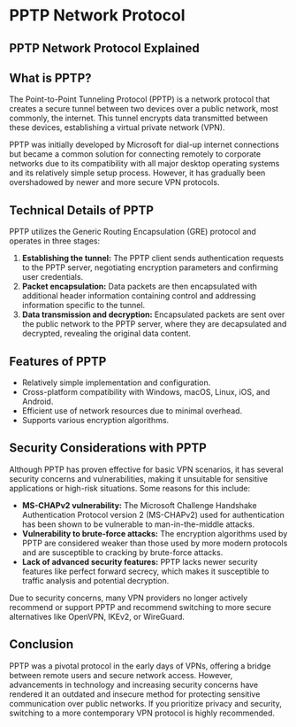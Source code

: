 # PPTP Network Protocol

## PPTP Network Protocol Explained

## What is PPTP?

The Point-to-Point Tunneling Protocol (PPTP) is a network protocol that creates a secure tunnel between two devices over a public network, most commonly, the internet. This tunnel encrypts data transmitted between these devices, establishing a virtual private network (VPN).

PPTP was initially developed by Microsoft for dial-up internet connections but became a common solution for connecting remotely to corporate networks due to its compatibility with all major desktop operating systems and its relatively simple setup process. However, it has gradually been overshadowed by newer and more secure VPN protocols.

## Technical Details of PPTP

PPTP utilizes the Generic Routing Encapsulation (GRE) protocol and operates in three stages:

1. **Establishing the tunnel:** The PPTP client sends authentication requests to the PPTP server, negotiating encryption parameters and confirming user credentials.
2. **Packet encapsulation:** Data packets are then encapsulated with additional header information containing control and addressing information specific to the tunnel.
3. **Data transmission and decryption:** Encapsulated packets are sent over the public network to the PPTP server, where they are decapsulated and decrypted, revealing the original data content.

## Features of PPTP

* Relatively simple implementation and configuration.
* Cross-platform compatibility with Windows, macOS, Linux, iOS, and Android.
* Efficient use of network resources due to minimal overhead.
* Supports various encryption algorithms.

## Security Considerations with PPTP

Although PPTP has proven effective for basic VPN scenarios, it has several security concerns and vulnerabilities, making it unsuitable for sensitive applications or high-risk situations. Some reasons for this include:

* **MS-CHAPv2 vulnerability:** The Microsoft Challenge Handshake Authentication Protocol version 2 (MS-CHAPv2) used for authentication has been shown to be vulnerable to man-in-the-middle attacks.
* **Vulnerability to brute-force attacks:** The encryption algorithms used by PPTP are considered weaker than those used by more modern protocols and are susceptible to cracking by brute-force attacks.
* **Lack of advanced security features:** PPTP lacks newer security features like perfect forward secrecy, which makes it susceptible to traffic analysis and potential decryption.

Due to security concerns, many VPN providers no longer actively recommend or support PPTP and recommend switching to more secure alternatives like OpenVPN, IKEv2, or WireGuard.

## Conclusion

PPTP was a pivotal protocol in the early days of VPNs, offering a bridge between remote users and secure network access. However, advancements in technology and increasing security concerns have rendered it an outdated and insecure method for protecting sensitive communication over public networks. If you prioritize privacy and security, switching to a more contemporary VPN protocol is highly recommended.


